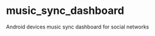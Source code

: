 music_sync_dashboard
====================

Android devices music sync dashboard for social networks
